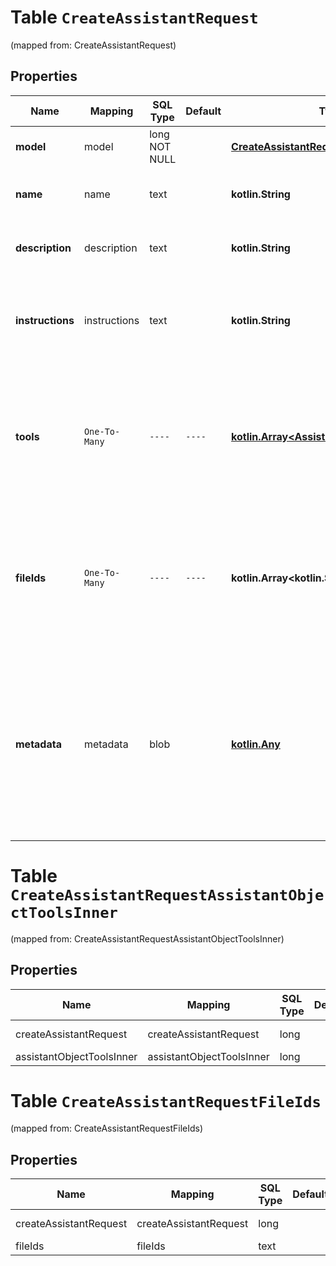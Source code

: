 
# Table `CreateAssistantRequest`
(mapped from: CreateAssistantRequest)

## Properties
Name | Mapping | SQL Type | Default | Type | Description | Notes
---- | ------- | -------- | ------- | ---- | ----------- | -----
**model** | model | long NOT NULL |  | [**CreateAssistantRequestModel**](CreateAssistantRequestModel.md) |  |  [foreignkey]
**name** | name | text |  | **kotlin.String** | The name of the assistant. The maximum length is 256 characters.  |  [optional]
**description** | description | text |  | **kotlin.String** | The description of the assistant. The maximum length is 512 characters.  |  [optional]
**instructions** | instructions | text |  | **kotlin.String** | The system instructions that the assistant uses. The maximum length is 256,000 characters.  |  [optional]
**tools** | `One-To-Many` | `----` | `----`  | [**kotlin.Array&lt;AssistantObjectToolsInner&gt;**](AssistantObjectToolsInner.md) | A list of tool enabled on the assistant. There can be a maximum of 128 tools per assistant. Tools can be of types &#x60;code_interpreter&#x60;, &#x60;retrieval&#x60;, or &#x60;function&#x60;.  |  [optional]
**fileIds** | `One-To-Many` | `----` | `----`  | **kotlin.Array&lt;kotlin.String&gt;** | A list of [file](/docs/api-reference/files) IDs attached to this assistant. There can be a maximum of 20 files attached to the assistant. Files are ordered by their creation date in ascending order.  |  [optional]
**metadata** | metadata | blob |  | [**kotlin.Any**](.md) | Set of 16 key-value pairs that can be attached to an object. This can be useful for storing additional information about the object in a structured format. Keys can be a maximum of 64 characters long and values can be a maxium of 512 characters long.  |  [optional]






# **Table `CreateAssistantRequestAssistantObjectToolsInner`**
(mapped from: CreateAssistantRequestAssistantObjectToolsInner)

## Properties
Name | Mapping | SQL Type | Default | Type | Description | Notes
---- | ------- | -------- | ------- | ---- | ----------- | -----
createAssistantRequest | createAssistantRequest | long | | kotlin.Long | Primary Key | *one*
assistantObjectToolsInner | assistantObjectToolsInner | long | | kotlin.Long | Foreign Key | *many*



# **Table `CreateAssistantRequestFileIds`**
(mapped from: CreateAssistantRequestFileIds)

## Properties
Name | Mapping | SQL Type | Default | Type | Description | Notes
---- | ------- | -------- | ------- | ---- | ----------- | -----
createAssistantRequest | createAssistantRequest | long | | kotlin.Long | Primary Key | *one*
fileIds | fileIds | text | | kotlin.String | Foreign Key | *many*




